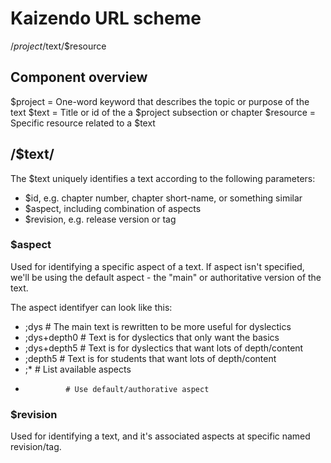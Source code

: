# Kaizendo URL scheme

/$project/$text/$resource


## Component overview

$project  = One-word keyword that describes the topic or purpose of the text
$text     = Title or id of the a $project subsection or chapter
$resource = Specific resource related to a $text


## /$text/

The $text uniquely identifies a text according to the following parameters:

* $id, e.g. chapter number, chapter short-name, or something similar
* $aspect, including combination of aspects
* $revision, e.g. release version or tag

### $aspect

Used for identifying a specific aspect of a text. If aspect isn't specified, we'll be using the default aspect - the "main" or authoritative version of the text.

The aspect identifyer can look like this:

* ;dys         # The main text is rewritten to be more useful for dyslectics
* ;dys+depth0  # Text is for dyslectics that only want the basics
* ;dys+depth5  # Text is for dyslectics that want lots of depth/content
* ;depth5      # Text is for students that want lots of depth/content
* ;*           # List available aspects
*              # Use default/authorative aspect

### $revision

Used for identifying a text, and it's associated aspects at specific named revision/tag.


